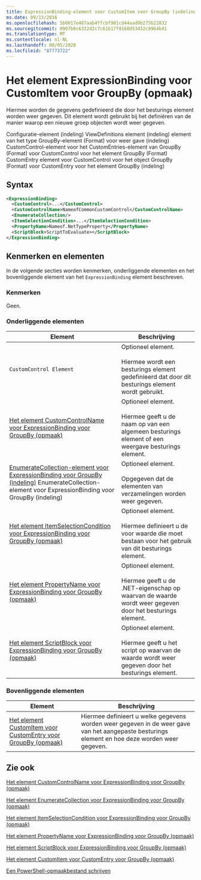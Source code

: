 ```yaml
---
title: ExpressionBinding-element voor CustomItem voor GroupBy (indeling) | Microsoft Docs
ms.date: 09/13/2016
ms.openlocfilehash: 5b0017e487aab4ffcbf901cd44aad9b275b22832
ms.sourcegitcommit: 0907b8c6322d2c7c61b17f8168d53452c8964b41
ms.translationtype: MT
ms.contentlocale: nl-NL
ms.lasthandoff: 08/05/2020
ms.locfileid: "87773722"
---
```

# <a name="expressionbinding-element-for-customitem-for-groupby-format"></a>Het element ExpressionBinding voor CustomItem voor GroupBy (opmaak)

Hiermee worden de gegevens gedefinieerd die door het besturings element worden weer gegeven. Dit element wordt gebruikt bij het definiëren van de manier waarop een nieuwe groep objecten wordt weer gegeven.

Configuratie-element (indeling) ViewDefinitions element (indeling) element van het type GroupBy-element (Format) voor weer gave (indeling) CustomControl-element voor het CustomEntries-element van GroupBy (Format) voor CustomControl voor het element GroupBy (Format) CustomEntry element voor CustomControl voor het object GroupBy (Format) voor CustomEntry voor het element GroupBy (indeling)

## <a name="syntax"></a>Syntax

```xml
<ExpressionBinding>
  <CustomControl>...</CustomControl>
  <CustomControlName>NameofCommonCustomControl</CustomControlName>
  <EnumerateCollection/>
  <ItemSelectionCondition>...</ItemSelectionCondition>
  <PropertyName>Nameof.NetTypeProperty</PropertyName>
  <ScriptBlock>ScriptToEvaluate></ScriptBlock>
</ExpressionBinding>
```

## <a name="attributes-and-elements"></a>Kenmerken en elementen

In de volgende secties worden kenmerken, onderliggende elementen en het bovenliggende element van het `ExpressionBinding` element beschreven.

### <a name="attributes"></a>Kenmerken

Geen.

### <a name="child-elements"></a>Onderliggende elementen

|Element|Beschrijving|
|-------------|-----------------|
|`CustomControl Element`|Optioneel element.<br /><br /> Hiermee wordt een besturings element gedefinieerd dat door dit besturings element wordt gebruikt.|
|[Het element CustomControlName voor ExpressionBinding voor GroupBy (opmaak)](./customcontrolname-element-for-expressionbinding-for-groupby-format.md)|Optioneel element.<br /><br /> Hiermee geeft u de naam op van een algemeen besturings element of een weergave besturings element.|
|[EnumerateCollection-element voor ExpressionBinding voor GroupBy (indeling)](./enumeratecollection-element-for-expressionbinding-for-groupby-format.md) EnumerateCollection-element voor ExpressionBinding voor GroupBy (indeling)|Optioneel element.<br /><br /> Opgegeven dat de elementen van verzamelingen worden weer gegeven.|
|[Het element ItemSelectionCondition voor ExpressionBinding voor GroupBy (opmaak)](./itemselectioncondition-element-for-expressionbinding-for-groupby-format.md)|Optioneel element.<br /><br /> Hiermee definieert u de voor waarde die moet bestaan voor het gebruik van dit besturings element.|
|[Het element PropertyName voor ExpressionBinding voor GroupBy (opmaak)](./propertyname-element-for-expressionbinding-for-groupby-format.md)|Optioneel element.<br /><br /> Hiermee geeft u de .NET-eigenschap op waarvan de waarde wordt weer gegeven door het besturings element.|
|[Het element ScriptBlock voor ExpressionBinding voor GroupBy (opmaak)](./scriptblock-element-for-expressionbinding-for-groupby-format.md)|Optioneel element.<br /><br /> Hiermee geeft u het script op waarvan de waarde wordt weer gegeven door het besturings element.|

### <a name="parent-elements"></a>Bovenliggende elementen

|Element|Beschrijving|
|-------------|-----------------|
|[Het element CustomItem voor CustomEntry voor GroupBy (opmaak)](./customitem-element-for-customentry-for-groupby-format.md)|Hiermee definieert u welke gegevens worden weer gegeven in de weer gave van het aangepaste besturings element en hoe deze worden weer gegeven.|

## <a name="see-also"></a>Zie ook

[Het element CustomControlName voor ExpressionBinding voor GroupBy (opmaak)](./customcontrolname-element-for-expressionbinding-for-groupby-format.md)

[Het element EnumerateCollection voor ExpressionBinding voor GroupBy (opmaak)](./enumeratecollection-element-for-expressionbinding-for-groupby-format.md)

[Het element ItemSelectionCondition voor ExpressionBinding voor GroupBy (opmaak)](./itemselectioncondition-element-for-expressionbinding-for-groupby-format.md)

[Het element PropertyName voor ExpressionBinding voor GroupBy (opmaak)](./propertyname-element-for-expressionbinding-for-groupby-format.md)

[Het element ScriptBlock voor ExpressionBinding voor GroupBy (opmaak)](./scriptblock-element-for-expressionbinding-for-groupby-format.md)

[Het element CustomItem voor CustomEntry voor GroupBy (opmaak)](./customitem-element-for-customentry-for-groupby-format.md)

[Een PowerShell-opmaakbestand schrijven](./writing-a-powershell-formatting-file.md)
